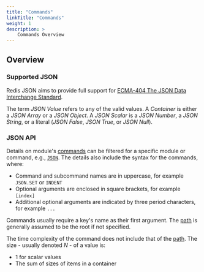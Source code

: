 ```yaml
---
title: "Commands"
linkTitle: "Commands"
weight: 1
description: >
    Commands Overview
---
```

## Overview

### Supported JSON

Redis JSON aims to provide full support for [ECMA-404 The JSON Data Interchange Standard](http://json.org/).

The term _JSON Value_ refers to any of the valid values. A _Container_ is either a _JSON Array_ or a _JSON Object_. A _JSON Scalar_ is a _JSON Number_, a _JSON String_, or a literal (_JSON False_, _JSON True_, or _JSON Null_).

### JSON API

Details on module's [commands](/commands/?group=json) can be filtered for a specific module or command, e.g., [`JSON`](/commands/?group=json&name=json.arr).
The details also include the syntax for the commands, where:

*   Command and subcommand names are in uppercase, for example `JSON.SET` or `INDENT`
*   Optional arguments are enclosed in square brackets, for example `[index]`
*   Additional optional arguments are indicated by three period characters, for example `...`

Commands usually require a key's name as their first argument. The [path](/redisjson/path) is generally assumed to be the root if not specified.

The time complexity of the command does not include that of the [path](/redisjson/path#time-complexity-of-path-evaluation). The size - usually denoted _N_ - of a value is:

*   1 for scalar values
*   The sum of sizes of items in a container
